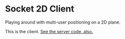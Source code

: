 # Socket 2D Client

Playing around with multi-user positioning on a 2D plane.

This is the client. [See the server code,
also.](https://github.com/travishorn/socket-2d-server)

